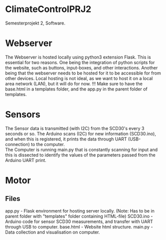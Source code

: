 # ClimateControlPRJ2
Semesterprojekt 2, Software.

# Webserver
The Webserver is hosted locally using python3 extension Flask. This is essential for two reasons. 
One being the integration of python scripts for the website, such as buttons, input-boxes, and other interactions. 
Another being that the webserver needs to be hosted for it to be accessible for from other devices. Local hosting is not ideal, as we want to host it on a local area network (LAN), but it will do for now.
!!! Make sure to have the base.html in a templates folder, and the app.py in the parent folder of templates.

# Sensors 
The Sensor data is transmitted (with I2C) from the SCD30's every 3 seconds or so. 
The Arduino scans (I2C) for new information (SCD30.ino), and when this is registered, it prints the data through UART (USB-connection) to the          computer.  
The Computer is running main.py that is constantly scanning for input and this is dissected to identify the values of the parameters passed from the   Arduino UART print.

# Motor



## Files
app.py - Flask environment for hosting server locally. (Note: Has to be in parent folder with "templates" folder containing HTML-file)
SCD30.ino - Arduino code for sensor SCD30 measurements, and transfer with UART through USB to computer.
base.html - Website html structure.
main.py - Data collection and visualisation on computer.
